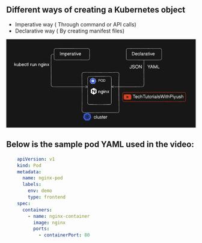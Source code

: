 ## Different ways of creating a Kubernetes object
- Imperative way ( Through command or API calls)
- Declarative way ( By creating manifest files)

![image](./img.png)

## Below is the sample pod YAML used in the video:

```yaml
    apiVersion: v1
    kind: Pod
    metadata:
      name: nginx-pod
      labels:
        env: demo
        type: frontend
    spec:
      containers:
        - name: nginx-container
          image: nginx
          ports:
            - containerPort: 80
```